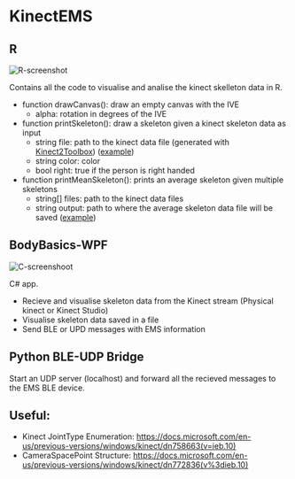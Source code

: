 # KinectEMS

## R
![R-screenshot](https://i.imgur.com/jYqMpbd.png "Logo Title Text 1")

Contains all the code to visualise and analise the kinect skelleton data in R.
* function drawCanvas(): draw an empty canvas with the IVE 
  * alpha: rotation in degrees of the IVE
* function printSkeleton(): draw a skeleton given a kinect skeleton data as input
  * string file: path to the kinect data file (generated with [Kinect2Toolbox](https://github.com/xiaozhuchacha/Kinect2Toolbox)) ([example](https://github.com/snavas/KinectEMS/blob/master/R/data/P17S1Q1.txt))
  * string color: color
  * bool right: true if the person is right handed 
* function printMeanSkeleton(): prints an average skeleton given multiple skeletons
  * string[] files: path to the kinect data files
  * string output: path to where the average skeleton data file will be saved ([example](https://github.com/snavas/KinectEMS/blob/master/R/output/test.txt))

## BodyBasics-WPF
![C-screenshoot](https://i.imgur.com/ipETGWA.png "Logo Title Text 1")

C# app. 
 - Recieve and visualise skeleton data from the Kinect stream (Physical kinect or Kinect Studio)
 - Visualise skeleton data saved in a file
 - Send BLE or UPD messages with EMS information
 
 ## Python BLE-UDP Bridge
 Start an UDP server (localhost) and forward all the recieved messages to the EMS BLE device.
 
 ## Useful:
 * Kinect JointType Enumeration: https://docs.microsoft.com/en-us/previous-versions/windows/kinect/dn758663(v=ieb.10)
 * CameraSpacePoint Structure: https://docs.microsoft.com/en-us/previous-versions/windows/kinect/dn772836(v%3dieb.10)
 
